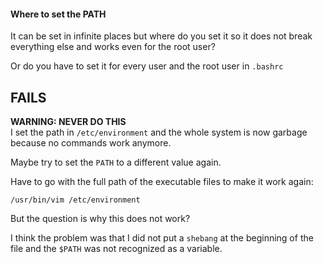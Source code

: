 #### Where to set the PATH

It can be set in infinite places but where do you set it so it does not break everything else and works even for the root user?

Or do you have to set it for every user and the root user in `.bashrc`



## FAILS

**WARNING: NEVER DO THIS**\
I set the path in `/etc/environment` and the whole system is now garbage because no commands work anymore.

Maybe try to set the `PATH` to a different value again.

Have to go with the full path of the executable files to make it work again:
```
/usr/bin/vim /etc/environment
```

But the question is why this does not work?

I think the problem was that I did not put a `shebang` at the beginning of the file and the `$PATH` was not recognized as a variable.
